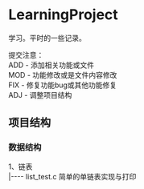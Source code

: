 # LearningProject
学习。平时的一些记录。

提交注意：  
ADD - 添加相关功能或文件  
MOD - 功能修改或是文件内容修改  
FIX - 修复功能bug或其他功能修复  
ADJ - 调整项目结构

## 项目结构
### 数据结构
1、链表  
   |---- list_test.c 简单的单链表实现与打印  
